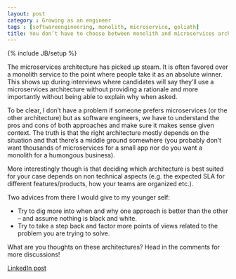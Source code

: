 ```yaml
---
layout: post
category : Growing as an engineer
tags : [softwareengineering, monolith, microservice, goliath] 
title: You don’t have to choose between monolith and microservices architectures
---
```

{% include JB/setup %}

The microservices architecture has picked up steam. It is often favored over a monolith service to the point where people take it as an absolute winner. This shows up during interviews where candidates will say they’ll use a microservices architecture without providing a rationale and more importantly without being able to explain why when asked.

To be clear, I don’t have a problem if someone prefers microservices (or the other architecture) but as software engineers, we have to understand the pros and cons of both approaches and make sure it makes sense given context. The truth is that the right architecture mostly depends on the situation and that there’s a middle ground somewhere (you probably don’t want thousands of microservices for a small app nor do you want a monolith for a humongous business).

More interestingly though is that deciding which architecture is best suited for your case depends on non technical aspects (e.g. the expected SLA for different features/products, how your teams are organized etc.).

Two advices from there I would give to my younger self:

- Try to dig more into when and why one approach is better than the other – and assume nothing is black and white.
- Try to take a step back and factor more points of views related to the problem you are trying to solve.

What are you thoughts on these architectures? Head in the comments for more discussions!

[LinkedIn post](https://www.linkedin.com/posts/tumichel_growing-as-an-engineer-you-dont-have-to-activity-7156329908602884098-meZL?utm_source=share&utm_medium=member_desktop)
